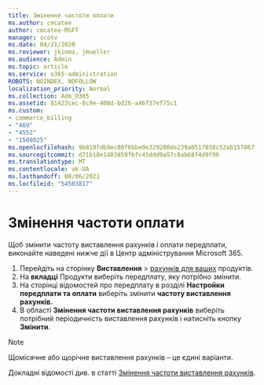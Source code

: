 ```yaml
---
title: Змінення частоти оплати
ms.author: cmcatee
author: cmcatee-MSFT
manager: scotv
ms.date: 04/21/2020
ms.reviewer: jkinma, jmueller
ms.audience: Admin
ms.topic: article
ms.service: o365-administration
ROBOTS: NOINDEX, NOFOLLOW
localization_priority: Normal
ms.collection: Adm_O365
ms.assetid: 81423cec-8c9e-408d-bd26-a46f37ef75c1
ms.custom:
- commerce_billing
- "469"
- "4552"
- "1500025"
ms.openlocfilehash: 9b819fdb9ec80f6bbe9e329280de239a0517038c52ab157867f3065505acca90
ms.sourcegitcommit: d71b18e1403859fbfc45ddd9a57c8ab68f4d9f96
ms.translationtype: MT
ms.contentlocale: uk-UA
ms.lasthandoff: 08/06/2021
ms.locfileid: "54503817"
---
```

# <a name="change-how-often-you-pay"></a>Змінення частоти оплати

Щоб змінити частоту виставлення рахунків і оплати передплати, виконайте наведені нижче дії в Центр адміністрування Microsoft 365.

1. Перейдіть на сторінку **Виставлення**  >  [рахунків для ваших](https://go.microsoft.com/fwlink/p/?linkid=842054) продуктів.
2. На **вкладці** Продукти виберіть передплату, яку потрібно змінити.
3. На сторінці відомостей про передплату в розділі **Настройки передплати та оплати** виберіть змінити **частоту виставлення рахунків.**
4. В області **Змінення частоти виставлення рахунків** виберіть потрібний періодичність виставлення рахунків і натисніть кнопку **Змінити**.

> [!NOTE]
> Щомісячне або щорічне виставлення рахунків – це єдині варіанти.

Докладні відомості див. в статті [Змінення частоти виставлення рахунків](/microsoft-365/commerce/billing-and-payments/change-payment-frequency).